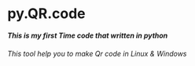 # py.QR.code

***This is my first Time code that written in python***
<br/>

###### This tool help you to make Qr code in Linux & Windows
